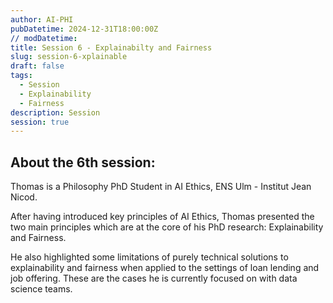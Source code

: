 ```yaml
---
author: AI-PHI
pubDatetime: 2024-12-31T18:00:00Z
// modDatetime:
title: Session 6 - Explainabilty and Fairness
slug: session-6-xplainable
draft: false
tags:
  - Session
  - Explainability
  - Fairness
description: Session
session: true
---
```


## About the 6th session:

Thomas is a Philosophy PhD Student in AI Ethics, ENS Ulm - Institut Jean Nicod.

After having introduced key principles of AI Ethics, Thomas presented the two main principles which are at the core of his PhD research: Explainability and Fairness.

He also highlighted some limitations of purely technical solutions to explainability and fairness when applied to the settings of loan lending and job offering. These are the cases he is currently focused on with data science teams.
